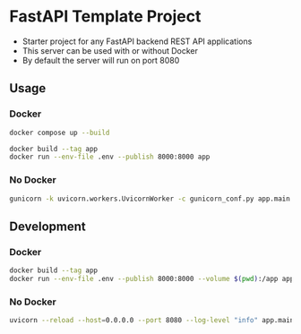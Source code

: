 # FastAPI Template Project

- Starter project for any FastAPI backend REST API applications
- This server can be used with or without Docker
- By default the server will run on port 8080

## Usage


### Docker 

```bash
docker compose up --build
```

```bash
docker build --tag app
docker run --env-file .env --publish 8000:8000 app
```

### No Docker

```bash
gunicorn -k uvicorn.workers.UvicornWorker -c gunicorn_conf.py app.main:app
```


## Development


### Docker
```bash
docker build --tag app
docker run --env-file .env --publish 8000:8000 --volume $(pwd):/app app /start-reload.sh
```

### No Docker

```bash
uvicorn --reload --host=0.0.0.0 --port 8080 --log-level "info" app.main:app
```
